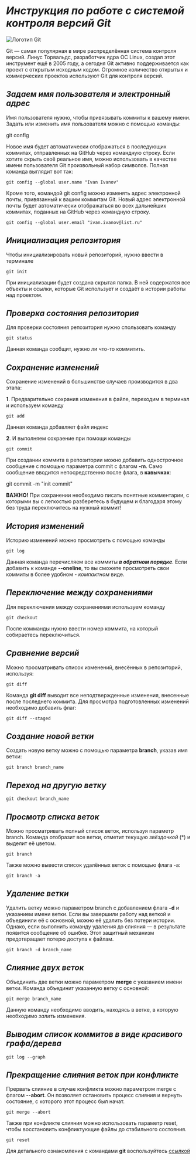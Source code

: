 # __*Инструкция по работе с системой контроля версий Git*__

![Логотип Git](git.png)

Git — самая популярная в мире распределённая система контроля версий. Линус Торвальдс, разработчик ядра ОС Linux, создал этот инструмент ещё в 2005 году, а сегодня Git активно поддерживается как проект с открытым исходным кодом. Огромное количество открытых и коммерческих проектов используют Git для контроля версий.

## __*Задаем имя пользователя и электронный адрес*__

Имя пользователя нужно, чтобы привязывать коммиты к вашему имени. Задать или изменить имя пользователя можно с помощью команды:

   git config

Новое имя будет автоматически отображаться в последующих коммитах, отправленных на GitHub через командную строку. Если хотите скрыть своё реальное имя, можно использовать в качестве имени пользователя Git произвольный набор символов. Полная команда выглядит вот так:

    git config --global user.name "Ivan Ivanov"

Кроме того, командой git config можно изменять адрес электронной почты, привязанный к вашим коммитам Git. Новый адрес электронной почты будет автоматически отображаться во всех дальнейших коммитах, поданных на GitHub через командную строку.

    git config --global user.email "ivan.ivanov@list.ru"   

## __*Инициализация репозитория*__

Чтобы инициализировать новый репозиторий, нужно ввести в терминале 

    git init

При инициализации будет создана скрытая папка. В ней содержатся все объекты и ссылки, которые Git использует и создаёт в истории работы над проектом.

## __*Проверка состояния репозитория*__

Для проверки состояния репозитория нужно спользовать команду

    git status

Данная команда сообщит, нужно ли что-то коммитить.

## __*Сохранение изменений*__

Сохранение изменений в большинстве случаев производится в два этапа:

**1**. Предварительно сохранив изменения в файле, переходим в терминал и используем команду 

    git add

Данная команда добавляет файл индекс

**2**. И выполняем сохраение при помощи команды

    git commit

При создании коммита в репозитории можно добавить однострочное сообщение с помощью параметра commit с флагом __-m__. Само сообщение вводится непосредственно после флага, в __кавычках__:

   git commit -m "init commit" 

__ВАЖНО!__ При сохранении необходимо писать понятные комментарии, с которыми вы с легкостью разберетесь в будущем и благодаря этому без труда переключитесь на нужный коммит!

## __*История изменений*__

Историю изменений можно просмотреть с помощью команды

    git log

Данная команда перечисляем все коммиты __*в обратном порядке*__. Если добавить к команде __--oneline__, то вы сможете просмотреть свои коммиты в более удобном - *компактном* виде.

## __*Переключение между сохранениями*__

Для переключения между сохранениями используем команду 

    git checkout

После комманды нужно ввести номер коммита, на который собираетесь переключиться.

## __*Сравнение версий*__

Можно просматривать список изменений, внесённых в репозиторий, используя:

    git diff

Команда __git diff__ выводит все неподтвержденные изменения, внесенные после последнего коммита. Для просмотра подготовленных изменений необходимо добавить флаг:

    git diff --staged

## __*Создание новой ветки*__

Создать новую ветку можно с помощью параметра __branch__, указав имя ветки:

    git branch branch_name

## __*Переход на другую ветку*__

    git checkout branch_name

## __*Просмотр списка веток*__

Можно просматривать полный список веток, используя параметр branch. Команда отобразит все ветки, отметит текущую *звёздочкой* (*) и выделит её цветом.

    git branch

Также можно вывести список удалённых веток с помощью флага -a:

    git branch -a

## __*Удаление ветки*__

Удалить ветку можно параметром branch с добавлением флага __-d__ и указанием имени ветки. Если вы завершили работу над веткой и объединили её с основной, можно её удалить без потери истории. Однако, если выполнить команду удаления до слияния — в результате появится сообщение об ошибке. Этот защитный механизм предотвращает потерю доступа к файлам.

    git branch -d branch_name

## __*Слияние двух веток*__

Объединить две ветки можно параметром __merge__ с указанием имени ветки. Команда объединит указанную ветку с основной:

    git merge branch_name

Данную команду необходимо вводить, находясь в ветке, в которую необходимо _залить_ изменения.

## __*Выводим список коммитов в виде красивого графа/дерева*__

    git log --graph

## __*Прекращение слияния веток при конфликте*__

Прервать слияние в случае конфликта можно параметром merge с флагом __--abort__. Он позволяет остановить процесс слияния и вернуть состояние, с которого этот процесс был начат.

    git merge --abort

Также при конфликте слияния можно использовать параметр reset, чтобы восстановить конфликтующие файлы до стабильного состояния.

    git reset

Для детального ознакомления с командами __git__ воспользуйтесь [ссылкой](https://docs.microsoft.com/ru-ru/azure/devops/repos/git/command-prompt?view=azure-devops "Справочник по командам Git")